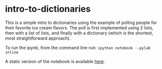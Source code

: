 # intro-to-dictionaries
This is a simple intro to dictionaries using the example of polling people for their favorite ice cream flavors.  The 
poll is first implemented using 2 lists, then with a list of lists, and finally with a dictionary (which is the
shortest, most straightforward approach).

To run the ipynb, from the command line run:
`ipython notebook --pylab inline`

A static version of the notebook is available [here](http://nbviewer.ipython.org/github/racheltho/intro-to-dictionaries/blob/master/icecream-lists-and-dicts.ipynb).
